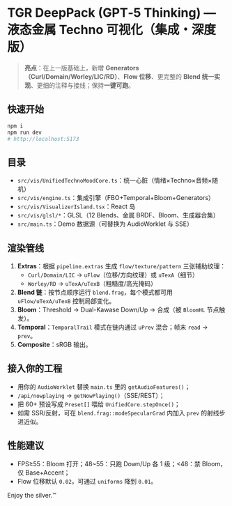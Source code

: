 # TGR DeepPack (GPT‑5 Thinking) — 液态金属 Techno 可视化（集成・深度版）

> **亮点**：在上一版基础上，新增 **Generators（Curl/Domain/Worley/LIC/RD）**、**Flow 位移**、更完整的 **Blend 统一实现**、更细的注释与接线；保持**一键可跑**。

## 快速开始
```bash
npm i
npm run dev
# http://localhost:5173
```

## 目录
- `src/vis/UnifiedTechnoMoodCore.ts`：统一心脏（情绪×Techno×音频×随机）
- `src/vis/engine.ts`：集成引擎（FBO+Temporal+Bloom+Generators）
- `src/vis/VisualizerIsland.tsx`：React 岛
- `src/vis/glsl/*`：GLSL（12 Blends、金属 BRDF、Bloom、生成器合集）
- `src/main.ts`：Demo 数据源（可替换为 AudioWorklet 与 SSE）

## 渲染管线
1. **Extras**：根据 `pipeline.extras` 生成 `flow/texture/pattern` 三张辅助纹理：
   - `Curl/Domain/LIC` → `uFlow`（位移/方向纹理）或 `uTexA`（细节）
   - `Worley/RD` → `uTexA/uTexB`（粗糙度/高光掩码）
2. **Blend 链**：按节点顺序运行 `blend.frag`，每个模式都可用 `uFlow/uTexA/uTexB` 控制局部变化。
3. **Bloom**：Threshold → Dual-Kawase Down/Up → 合成（被 `BloomHL` 节点触发）。
4. **Temporal**：`TemporalTrail` 模式在链内通过 `uPrev` 混合；帧末 `read` → `prev`。
5. **Composite**：sRGB 输出。

## 接入你的工程
- 用你的 `AudioWorklet` 替换 `main.ts` 里的 `getAudioFeatures()`；
- `/api/nowplaying` → `getNowPlaying()`（SSE/REST）；
- 把 60+ 预设写成 `Preset[]` 喂给 `UnifiedCore.stepOnce()`；
- 如需 SSR/反射，可在 `blend.frag::modeSpecularGrad` 内加入 `prev` 的射线步进近似。

## 性能建议
- FPS≥55：Bloom 打开；48~55：只跑 Down/Up 各 1 级；<48：禁 Bloom，仅 Base+Accent；
- Flow 位移默认 `0.02`，可通过 `uniforms` 降到 `0.01`。

Enjoy the silver.™

